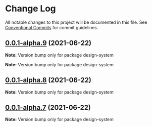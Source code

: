 # Change Log

All notable changes to this project will be documented in this file.
See [Conventional Commits](https://conventionalcommits.org) for commit guidelines.

## [0.0.1-alpha.9](https://github.com/opf/design-system/compare/v0.0.1-alpha.8...v0.0.1-alpha.9) (2021-06-22)

**Note:** Version bump only for package design-system







**Note:** Version bump only for package design-system





## [0.0.1-alpha.8](https://github.com/opf/design-system/compare/v0.0.1-alpha.7...v0.0.1-alpha.8) (2021-06-22)

**Note:** Version bump only for package design-system





## [0.0.1-alpha.7](https://github.com/opf/design-system/compare/v0.0.1-alpha.6...v0.0.1-alpha.7) (2021-06-22)

**Note:** Version bump only for package design-system
